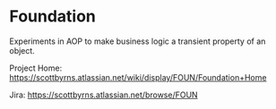 Foundation
==========

Experiments in AOP to make business logic a transient property of an object.

Project Home:
https://scottbyrns.atlassian.net/wiki/display/FOUN/Foundation+Home

Jira:
https://scottbyrns.atlassian.net/browse/FOUN

